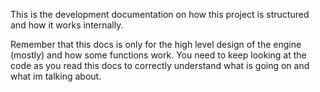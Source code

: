 This is the development documentation on how this project is structured and how it works internally.


Remember that this docs is only for the high level design of the engine (mostly) and how some functions work. You need to keep looking at the code as you read this docs to correctly understand what is going on and what im talking about.
